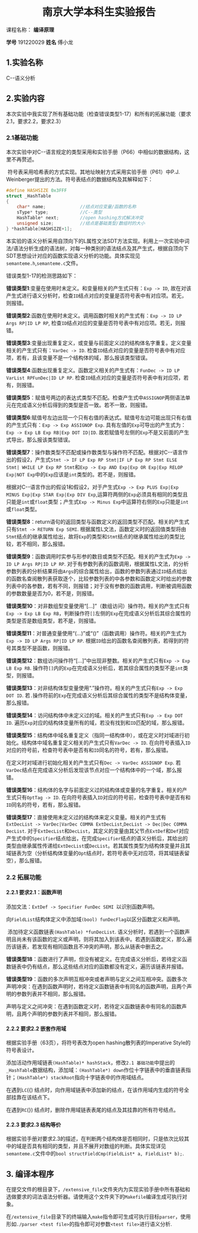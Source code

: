 # <center>南京大学本科生实验报告</center>

课程名称： **编译原理**

**学号**       191220029          **姓名**     傅小龙         

## 1.实验名称

C--语义分析

## 2.实验内容

本次实验中我实现了所有基础功能（检查错误类型1-17）和所有的拓展功能（要求2.1，要求2.2，要求2.3）

### 2.1基础功能

​		本次实验中对C--语言规定的类型采用和实验手册（P66）中相似的数据结构，这里不再赘述。

​		符号表采用哈希表的方式实现。其地址映射方式采用实验手册（P61）中P.J. Weinberger提出的方法。符号表结点的数据结构及其解释如下：

```c
#define HASHSIZE 0x3FFF
struct _HashTable
{
    char* name;				//结点对应变量/函数的名称
    sType* type;			//C--类型
    HashTable* next;		//open hashing方式解决冲突
    unsigned size;			//结点是基础类型/数组时的大小
} *hashTable[HASHSIZE+1];
```

​		本实验的语义分析采用自顶向下的L属性文法SDT方法实现。利用上一次实验中词法/语法分析生成的语法树，对每一种类别的语法结点及其产生式，根据自顶向下SDT思想设计对应的函数实现语义分析的功能。具体实现见`semanteme.h`,`semanteme.c`文件。

错误类型1-17的检测思路如下：

**错误类型1**:变量在使用时未定义。和变量相关的产生式只有：`Exp -> ID`, 故在对该产生式进行语义分析时，检查`ID`结点对应的变量是否符号表中有对应项。若无，则报错。

**错误类型2**:函数在使用时未定义。调用函数时相关的产生式有：`Exp -> ID LP Args RP|ID LP RP`, 检查`ID`结点对应的变量是否符号表中有对应项。若无，则报错。

**错误类型3**:变量出现重复定义，或变量与前面定义过的结构体名字重复。定义变量相关的产生式只有：`VarDec -> ID`. 检查`ID`结点对应的变量是否符号表中有对应项，若有，且该变量不是一个结构体的域，那么报该类型错误。

**错误类型4**:函数出现重复定义。函数定义相关的产生式有：`FunDec -> ID LP VarList RPFunDec|ID LP RP`. 检查`ID`结点对应的变量是否符号表中有对应项，若有，则报错。

**错误类型5**：赋值号两边的表达式类型不匹配。检查产生式中`ASSIGNOP`两侧语法单元在完成语义分析后得到的类型是否一致。若不一致，则报错。

**错误类型6**:赋值号左边出现一个只有右值的表达式。赋值号左边可能出现只有右值的产生式只有：`Exp -> Exp ASSIGNOP Exp`. 具有左值的`Exp`可导出的产生式为：`Exp -> Exp LB Exp RB|Exp DOT ID|ID`. 故若赋值号左侧的`Exp`不是又前面的产生式导出，那么报该类型错误。

**错误类型7**：操作数类型不匹配或操作数类型与操作符不匹配。根据对C--语言作出的假设2，产生式`Stmt -> IF LP Exp RP Stmt|IF LP Exp RP Stmt ELSE Stmt| WHILE LP Exp RP Stmt`和`Exp -> Exp AND Exp|Exp OR Exp|Exp RELOP Exp|NOT Exp`中的`Exp`应该是`int`类型的。若不是，则报错。

根据对C--语言作出的假设1和假设2，对于产生式`Exp -> Exp PLUS Exp|Exp MINUS Exp|Exp STAR Exp|Exp DIV Exp`,运算符两侧的`Exp`必须具有相同的类型且只能是`int`或`float`类型；产生式`Exp -> Minus Exp`中运算符右侧的`Exp`只能是`int`或`float`类型。

**错误类型8**：return语句的返回类型与函数定义的返回类型不匹配。相关的产生式只有`Stmt -> RETURN Exp SEMI`. 根据属性L文法，函数定义时的返回值类型将由`Stmt`结点的继承属性给出，故将`Exp`的类型和`Stmt`结点的继承属性给出的类型比较，若不相同，那么报错。

**错误类型9**：函数调用时实参与形参的数目或类型不匹配。相关的产生式为`Exp -> ID LP Args RP|ID LP RP`. 对于有参数列表的函数调用，根据属性L文法，的分析参数列表的分析结果将由`Args`的综合属性给出，函数的参数列表通过`ID`结点给出的函数名查阅散列表获取逐个，比较参数列表的中各参数和函数定义时给出的参数列表中的各参数，若有不同，则报错；对于没有参数的函数调用，判断被调用函数的参数数量是否为0，若不是，则报错。

**错误类型10**：对非数组型变量使用“[…]”（数组访问）操作符。相关的产生式只有`Exp -> Exp LB Exp RB`，判断操作符`[]`左侧的`Exp`在完成语义分析后其综合属性的类型是否是数组类型，若不是，则报错。

**错误类型11**：对普通变量使用“(…)”或“()”（函数调用）操作符。相关的产生式为`Exp -> ID LP Args RP|ID LP RP`. 根据`ID`给出的函数名查阅散列表，若得到的符号其类型不是函数，则报错。

**错误类型12**：数组访问操作符“[…]”中出现非整数。相关的产生式只有`Exp -> Exp LB Exp RB`. 操作符`[]`内的`Exp`在完成语义分析后，若其综合属性的类型不是`int`类型，则报错。

**错误类型13**：对非结构体型变量使用“.”操作符。相关的产生式只有`Exp -> Exp DOT ID`. 若`.`操作符前的`Exp`在完成语义分析后其综合属性的类型不是结构体变量，那么报错。

**错误类型14**：访问结构体中未定义过的域。相关的产生式只有`Exp -> Exp DOT ID`. 遍历`Exp`对应的结构体变量所有的域，若没有找到和`ID`匹配的域，那么报错。

**错误类型15**：结构体中域名重复定义（指同一结构体中），或在定义时对域进行初始化。结构体中域名重复定义相关的产生式只有`VarDec -> ID`. 在向符号表插入`ID`对应的符号前，检查符号表中是否有和`ID`同名的符号，若有，那么报错。

在定义时对域进行初始化相关的产生式只有`Dec -> VarDec ASSIGNOP Exp`. 若`VarDec`结点在完成语义分析后发现该节点对应一个结构体中的一个域，那么报错。

**错误类型16**：结构体的名字与前面定义过的结构体或变量的名字重复。相关的产生式只有`OptTag -> ID`. 在向符号表插入`ID`对应的符号前，检查符号表中是否有和`ID`同名的符号，若有，那么报错。

**错误类型17**：直接使用未定义过的结构体来定义变量。相关的产生式有`ExtDecList -> VarDec|VarDec COMMA ExtDecList`,`DecList -> Dec|Dec COMMA DecList`. 对于`ExtDecList`和`DecList`，其定义的变量由其父节点`ExtDef`和`Def`对应产生式中的`Specifier`结点给出，在完成`Specifier`结点的语义分析后，其给出的类型由继承属性传递给`ExtDecList`或`DecList`。若其属性类型为结构体变量并且其域链表为空（分析结构体变量的`Opt`结点时，若符号表中无对应项，将其域链表留空），那么报错。

### 2.2 拓展功能

#### 2.2.1 要求2.1：函数声明

​		添加文法：`ExtDef -> Specifier FunDec SEMI `以识别函数声明。

​		向`FieldList`结构体定义中添加域`(bool) funDecFlag`以区分函数定义和声明。

​		添加待定义函数链表`(HashTable) *funDecList`. 语义分析时，若遇到一个函数声明且尚未有该函数的定义或声明，则将其加入到该表中。若遇到函数定义，那么遍历该链表，若发现有相同函数且不冲突的声明，那么从链表中删去之。

**错误类型18**：函数进行了声明，但没有被定义。在完成语义分析后，若待定义函数链表中仍有结点，那么这些结点对应的函数都没有定义，遍历该链表并报错。

**错误类型19**：函数的多次声明互相冲突或者声明与定义之间互相冲突。函数多次声明冲突：在遇到函数声明时，若待定义函数链表中有同名的函数声明，且两个声明的参数列表并不相同，那么报错。

声明与定义之间冲突：在遇到函数定义时，若待定义函数链表中有同名的函数声明，且两个声明的参数列表并不相同，那么报错。

#### 2.2.2 要求2.2 嵌套作用域

根据实验手册（63页），将符号表改为open hashing散列表的Imperative Style的符号表设计。

添加活动作用域链表`(HashTable)* hashStack`，修改`2.1 基础功能`中提出的`_HashTable`数据结构，添加域：`(HashTable*) down`作位十字链表中的垂直链表指针；`(HashTable*) stackRoot`指向十字链表中的作用域结点。

在遇到`LC`({) 结点时，向作用域链表中添加新的结点，在该作用域内生成的符号全部挂靠在该结点下。

在遇到`RC`(}) 结点时，删除作用域链表表尾的结点及其挂靠的所有符号结点。

#### 2.2.3 要求2.3 结构等价

根据实验手册对要求2.3的描述，在判断两个结构体是否相同时，只是依次比较其中的域是否具有相同的类型，并且不展开对数组的判断。具体实现详见`semanteme.c`文件中的`bool structFieldCmp(FieldList* a, FieldList* b);`.

## 3. 编译本程序

在提交文件的根目录下，`/extensive_file`文件夹内为实现实验手册中所有基础和选做要求的词法语法分析器。请使用这个文件夹下的`Makefile`编译生成可执行对象。

在`/extensive_file`目录下的终端输入`make`指令即可生成可执行目标`parser`，使用形如`./parser <test file>`的指令即可对参数`<test file>`进行语义分析.

